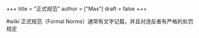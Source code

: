 +++
title = "正式规范"
author = ["Max"]
draft = false
+++

\#wiki
正式规范（Formal Norms）通常有文字记载，并且对违反者有严格的处罚规定
